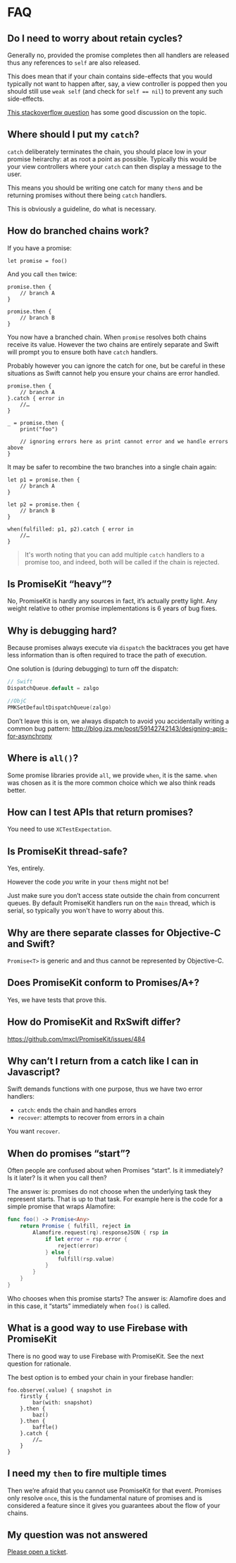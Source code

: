 # FAQ

## Do I need to worry about retain cycles?

Generally no, provided the promise completes then all handlers are released thus
any references to `self` are also released.

This does mean that if your chain contains side-effects that you would typically
not want to happen after, say, a view controller is popped then you should still
use `weak self` (and check for `self == nil`) to prevent any such side-effects.

[This stackoverflow question](https://stackoverflow.com/questions/39281214/should-i-use-weak-self-in-promisekit-blocks)
has some good discussion on the topic.

## Where should I put my `catch`?

`catch` deliberately terminates the chain, you should place low in your promise
heirarchy: at as root a point as possible. Typically this would be your view
controllers where your `catch` can then display a message to the user.

This means you should be writing one catch for many `then`s and be returning
promises without there being `catch` handlers.

This is obviously a guideline, do what is necessary.

## How do branched chains work?

If you have a promise:

```
let promise = foo()
```

And you call `then` twice:

```
promise.then {
    // branch A
}

promise.then {
    // branch B
}
```

You now have a branched chain. When `promise` resolves both chains receive its
value. However the two chains are entirely separate and Swift will prompt you
to ensure both have `catch` handlers.

Probably however you can ignore the catch for one, but be careful in these
situations as Swift cannot help you ensure your chains are error handled.

```
promise.then {
    // branch A
}.catch { error in
    //…
}

_ = promise.then {
    print("foo")
    
    // ignoring errors here as print cannot error and we handle errors above
}
```

It may be safer to recombine the two branches into a single chain again:

```
let p1 = promise.then {
    // branch A
}

let p2 = promise.then {
    // branch B
}

when(fulfilled: p1, p2).catch { error in
    //…
}
```

> It's worth noting that you can add multiple `catch` handlers to a promise too,
> and indeed, both will be called if the chain is rejected.

## Is PromiseKit “heavy”?

No, PromiseKit is hardly any sources in fact, it’s actually pretty light. Any
weight relative to other promise implementations is 6 years of bug fixes.

## Why is debugging hard?

Because promises always execute via `dispatch` the backtraces you get have less
information than is often required to trace the path of execution.

One solution is (during debugging) to turn off the dispatch:

```swift
// Swift
DispatchQueue.default = zalgo

//ObjC
PMKSetDefaultDispatchQueue(zalgo)
```

Don’t leave this is on, we always dispatch to avoid you accidentally writing
a common bug pattern: http://blog.izs.me/post/59142742143/designing-apis-for-asynchrony

## Where is `all()`?

Some promise libraries provide `all`, we provide `when`, it is the same. `when`
was chosen as it is the more common choice which we also think reads better.


## How can I test APIs that return promises?

You need to use `XCTestExpectation`.

## Is PromiseKit thread-safe?

Yes, entirely.

However the code *you* write in your `then`s might not be!

Just make sure you don’t access state outside the chain from concurrent queues.
By default PromiseKit handlers run on the `main` thread, which is serial, so
typically you won't have to worry about this.

## Why are there separate classes for Objective-C and Swift?

`Promise<T>` is generic and and thus cannot be represented by Objective-C.

## Does PromiseKit conform to Promises/A+?

Yes, we have tests that prove this.

## How do PromiseKit and RxSwift differ?

https://github.com/mxcl/PromiseKit/issues/484

## Why can’t I return from a catch like I can in Javascript?

Swift demands functions with one purpose, thus we have two error handlers:

* `catch`: ends the chain and handles errors
* `recover`: attempts to recover from errors in a chain

You want `recover`.

## When do promises “start”?

Often people are confused about when Promises “start”. Is it immediately? Is it
later? Is it when you call then?

The answer is: promises do not choose when the underlying task they represent
starts. That is up to that task. For example here is the code for a simple
promise that wraps Alamofire:


```swift
func foo() -> Promise<Any>
    return Promise { fulfill, reject in
        Alamofire.request(rq).responseJSON { rsp in
            if let error = rsp.error {
                reject(error)
            } else {
                fulfill(rsp.value)
            }
        }
    }
}
```

Who chooses when this promise starts? The answer is: Alamofire does and in this
case, it “starts” immediately when `foo()` is called.

## What is a good way to use Firebase with PromiseKit

There is no good way to use Firebase with PromiseKit. See the next question for rationale.

The best option is to embed your chain in your firebase handler:

```
foo.observe(.value) { snapshot in
    firstly {
        bar(with: snapshot)
    }.then {
        baz()
    }.then {
        baffle()
    }.catch {
        //…
    }
}
```

## I need my `then` to fire multiple times

Then we’re afraid that you cannot use PromiseKit for that event. Promises only resolve `once`, this is the fundamental nature of promises and is considered a feature since it gives you guarantees about the flow of your chains.

## My question was not answered

[Please open a ticket](https://github.com/mxcl/PromiseKit/issues/new).
